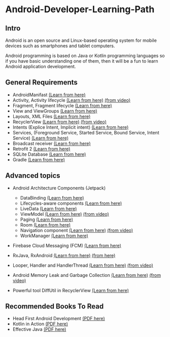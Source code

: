 # Android-Developer-Learning-Path
## Intro
 Android is an open source and Linux-based operating system for mobile devices such as smartphones and tablet computers.
 
 Android programming is based on Java or Kotlin programming languages so if you have basic understanding one of them,
 then it will be a fun to learn Android application development.
 
 ## General Requirements
 - AndroidManifast  [(Learn from here)](https://developer.android.com/guide/topics/manifest/manifest-intro)
 - Activity, Activity lifecycle [(Learn from here)](https://www.tutorialspoint.com/android/android_acitivities.htm) [(from video)](https://www.youtube.com/watch?v=RiFui-i-s-o)
 - Fragment, Fragment lifecycle [(Learn from here)](https://blog.mindorks.com/android-fragments-and-its-lifecycle)
 - View and ViewGroups [(Learn from here)](https://blog.mindorks.com/android-user-interface-view-components)
 - Layouts, XML Files [(Learn from here)](https://www.tutorialspoint.com/android/android_user_interface_layouts.htm)
 - RecyclerView [(Learn from here)](https://medium.com/swlh/android-recyclerview-part-1-creating-a-simple-list-d84392c268b0) [(from video)](https://www.youtube.com/watch?v=Vyqz_-sJGFk)
 - Intents (Explice Intent, Implicit intent) [(Learn from here)](https://blog.mindorks.com/what-are-intents-in-android)
 - Services, (Foreground Service, Started Service, Bound Service, Intent Service) [(Learn from here)](https://www.vogella.com/tutorials/AndroidServices/article.html)
 - Broadcast receiver [(Learn from here)](https://developer.android.com/guide/components/broadcasts)
 - Retrofit 2 [(Learn from here)](https://medium.com/@sontbv/retrofit-2-for-beginners-creating-an-android-api-client-3c4370e1118)
 - SQLite Database [(Learn from here)](https://medium.com/@valokafor/ultimate-guide-to-android-sqlite-database-44cc8636a4ec)
 - Gradle [(Learn from here)](https://medium.com/@orogersilva/gradle-android-for-beginners-c2ee6dc885fa)
 
 ## Advanced topics
 - Android Architecture Components (Jetpack)
   - DataBinding  [(Learn from here)](https://www.androidhive.info/android-working-with-databinding/#binding-functions)
   - Lifecycles-aware components [(Learn from here)](https://medium.com/kayvan-kaseb/using-android-jetpack-lifecycle-aware-components-8fe79481e441)
   - LiveData [(Learn from here)](https://medium.com/kayvan-kaseb/using-android-livedata-2efe44339c05)
   - ViewModel [(Learn from here)](https://medium.com/androiddevelopers/viewmodels-a-simple-example-ed5ac416317e) [(from video)](https://www.youtube.com/watch?v=j5ZouactAvk&t=17s)
   - Paging [(Learn from here)](https://medium.com/@harunwangereka/android-paging-library-with-kotlin-coroutines-b96602e3fae3)
   - Room [(Learn from here)](https://android.jlelse.eu/5-steps-to-implement-room-persistence-library-in-android-47b10cd47b24)
   - Navigation component [(Learn from here)](https://medium.com/better-programming/everything-about-android-jetpacks-navigation-component-b550017c7354) [(from video)](https://www.youtube.com/watch?v=IEO2X5OU3MY&t=1479s)
   - WorkManager [(Learn from here)](https://medium.com/@abhiappmobiledeveloper/use-of-workmanager-in-android-app-part-2-6c8a96edde6f)
  
 - Firebase Cloud Messaging (FCM) [(Learn from here)](https://www.androidauthority.com/android-push-notifications-with-firebase-cloud-messaging-925075/)
 - RxJava, RxAndroid [(Learn from here)](https://www.vogella.com/tutorials/RxJava/article.html) [(from here)](https://proandroiddev.com/exploring-rxjava-in-android-e52ed7ef32e2)
 - Looper, Handler and HandlerThread [(Learn from here)](https://blog.mindorks.com/android-core-looper-handler-and-handlerthread-bd54d69fe91a) [(from video)](https://www.youtube.com/watch?v=rfLMwbOKLRk&list=PL6nth5sRD25hVezlyqlBO9dafKMc5fAU2)
 - Android Memory Leak and Garbage Collection [(Learn from here)](https://medium.com/@amritlalsahu5/all-about-memory-leaks-in-android-7c0e5c8d679c) [(from video)](https://www.youtube.com/watch?v=zCSSFRRIreo)
 - Powerful tool DiffUtil in RecyclerView [(Learn from here)](https://blog.mindorks.com/the-powerful-tool-diff-util-in-recyclerview-android-tutorial)
 
 ## Recommended Books To Read
 - Head First Android Development [(PDF here)](http://coolt.ch/notizen/wp-content/uploads/2016/02/Head-First-Android-Development-2015.pdf)
 - Kotlin in Action [(PDF here)](http://sd.blackball.lv/library/Kotlin_in_Action_(2017).pdf)
 - Effective Java [(PDF here)](http://wavelino.coffeecup.com/pdf/EffectiveJava.pdf)
 
 
 
  
  
 
 

